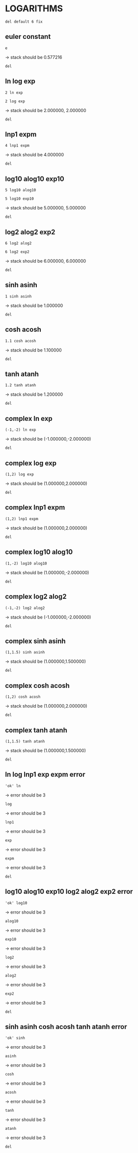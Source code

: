 # LOGARITHMS

`del default 6 fix`

## euler constant

`e`

-> stack should be 0.577216

`del`

## ln log exp

`2 ln exp`

`2 log exp`

-> stack should be 2.000000, 2.000000

`del`

## lnp1 expm

`4 lnp1 expm`

-> stack should be 4.000000

`del`


## log10 alog10 exp10

`5 log10 alog10`

`5 log10 exp10`

-> stack should be 5.000000, 5.000000

`del`

## log2 alog2 exp2

`6 log2 alog2`

`6 log2 exp2`

-> stack should be 6.000000, 6.000000

`del`

## sinh asinh

`1 sinh asinh`

-> stack should be 1.000000

`del`

## cosh acosh

`1.1 cosh acosh`

-> stack should be 1.100000

`del`

## tanh atanh

`1.2 tanh atanh`

-> stack should be 1.200000

`del`

## complex ln exp

`(-1,-2) ln exp`

-> stack should be (-1.000000,-2.000000)

`del`

## complex log exp

`(1,2) log exp`

-> stack should be (1.000000,2.000000)

`del`

## complex lnp1 expm

`(1,2) lnp1 expm`

-> stack should be (1.000000,2.000000)

`del`

## complex log10 alog10

`(1,-2) log10 alog10`

-> stack should be (1.000000,-2.000000)

`del`


## complex log2 alog2

`(-1,-2) log2 alog2`

-> stack should be (-1.000000,-2.000000)

`del`

## complex sinh asinh

`(1,1.5) sinh asinh`

-> stack should be (1.000000,1.500000)

`del`

## complex cosh acosh

`(1,2) cosh acosh`

-> stack should be (1.000000,2.000000)

`del`

## complex tanh atanh

`(1,1.5) tanh atanh`

-> stack should be (1.000000,1.500000)

`del`

## ln log lnp1 exp expm error

`'ok' ln`

-> error should be 3

`log`

-> error should be 3

`lnp1`

-> error should be 3

`exp`

-> error should be 3

`expm`

-> error should be 3

`del`

## log10 alog10 exp10 log2 alog2 exp2 error

`'ok' log10`

-> error should be 3

`alog10`

-> error should be 3

`exp10`

-> error should be 3

`log2`

-> error should be 3

`alog2`

-> error should be 3

`exp2`

-> error should be 3

`del`

## sinh asinh cosh acosh tanh atanh error

`'ok' sinh`

-> error should be 3

`asinh`

-> error should be 3

`cosh`

-> error should be 3

`acosh`

-> error should be 3

`tanh`

-> error should be 3

`atanh`

-> error should be 3

`del`
